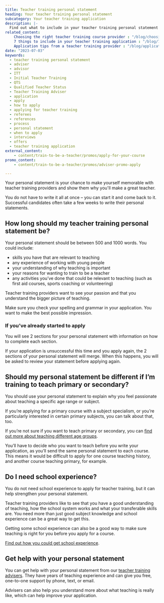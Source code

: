 ```yaml
---
title: Teacher training personal statement
heading: Your teacher training personal statement
subcategory: Your teacher training application
description: |-
  Find out what to include in your teacher training personal statement when you apply for a course leading to qualified teacher status (QTS) or a PGCE.
related_content:
    Choosing the right teacher training course provider : "/blog/choosing-the-right-teacher-training-course-provider"
    7 things to include in your teacher training application : "/blog/7-things-to-include-in-your-teacher-training-application"
    Application tips from a teacher training provider : "/blog/application-tips-from-a-teacher-training-provider"
date: "2023-07-03"
keywords:
  - teacher training personal statement
  - adviser
  - advisor
  - ITT
  - Initial Teacher Training
  - QTS
  - Qualified Teacher Status
  - Teacher Training Adviser
  - application
  - apply
  - how to apply
  - applying for teacher training
  - referees
  - references
  - process
  - personal statement
  - when to apply
  - interviews
  - offers
  - teacher training application
external_content:
    - content/train-to-be-a-teacher/promos/apply-for-your-course
promo_content:
    - content/train-to-be-a-teacher/promos/adviser-promo-apply

---
```



Your personal statement is your chance to make yourself memorable with teacher training providers and show them why you'll make a great teacher.

You do not have to write it all at once – you can start it and come back to it. Successful candidates often take a few weeks to write their personal statements.

## How long should my teacher training personal statement be? 

Your personal statement should be between 500 and 1000 words. You could include: 

* skills you have that are relevant to teaching 
* any experience of working with young people 
* your understanding of why teaching is important 
* your reasons for wanting to train to be a teacher 
* any activities you’ve done that could be relevant to teaching (such as first aid courses, sports coaching or volunteering) 

Teacher training providers want to see your passion and that you understand the bigger picture of teaching.

Make sure you check your spelling and grammar in your application. You want to make the best possible impression.

<div class="inset">
<h3>If you’ve already started to apply</h3>

<p>You will see 2 sections for your personal statement with information on how to complete each section.</p>

<p>If your application is unsuccessful this time and you apply again, the 2 sections of your personal statement will merge. When this happens, you will be asked to review your statement before applying again.</p>

</div>

## Should my personal statement be different if I’m training to teach primary or secondary? 

You should use your personal statement to explain why you feel passionate about teaching a specific age range or subject. 

If you’re applying for a primary course with a subject specialism, or you’re particularly interested in certain primary subjects, you can talk about that, too. 

If you’re not sure if you want to teach primary or secondary, you can [find out more about teaching different age groups](/train-to-be-a-teacher/who-do-you-want-to-teach). 

You’ll have to decide who you want to teach before you write your application, as you’ll send the same personal statement to each course. This means it would be difficult to apply for one course teaching history, and another course teaching primary, for example. 

## Do I need school experience? 

You do not need school experience to apply for teacher training, but it can help strengthen your personal statement. 

Teacher training providers like to see that you have a good understanding of teaching, how the school system works and what your transferable skills are. You need more than just good subject knowledge and school experience can be a great way to get this. 

Getting some school experience can also be a good way to make sure teaching is right for you before you apply for a course. 

[Find out how you could get school experience](/train-to-be-a-teacher/get-school-experience). 

## Get help with your personal statement 

You can get help with your personal statement from our [teacher training advisers](/teacher-training-advisers). They have years of teaching experience and can give you free, one-to-one support by phone, text, or email. 

Advisers can also help you understand more about what teaching is really like, which can help improve your application. 
